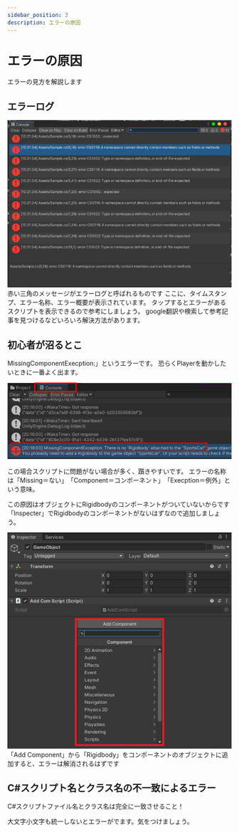 ```yaml
---
sidebar_position: 3
description: エラーの原因
---
```


# エラーの原因
エラーの見方を解説します

## エラーログ
![UnityHublns](./images/2.png)<!-- UnityHubInsの画像未変更 -->
赤い三角のメッセージがエラーログと呼ばれるものです
ここに、タイムスタンプ、エラー名称、エラー概要が表示されています。
タップするとエラーがあるスクリプトを表示できるので参考にしましょう。
google翻訳や検索して参考記事を見つけるなどいろいろ解決方法があります。

## 初心者が沼るとこ
MissingComponentExecption:」というエラーです。
恐らくPlayerを動かしたいときに一番よく出ます。

![ErrorMsg](./images/3.png)<!-- エラーメッセージ画像未変更 -->

この場合スクリプトに問題がない場合が多く、躓きやすいです。
エラーの名称は「Missing＝ない」　「Component＝コンポーネント」　「Execption＝例外」という意味。

この原因はオブジェクトにRigidbodyのコンポーネントがついていないからです
「Inspecter」でRigidbodyのコンポーネントがないはずなので追加しましょう。

![Component](./images/4.png)<!-- コンポーネント未変更 -->
「Add Component」から「Rigidbody」をコンポーネントのオブジェクトに追加すると、エラーは解消されるはずです

## C#スクリプト名とクラス名の不一致によるエラー
C#スクリプトファイル名とクラス名は完全に一致させること！

大文字小文字も統一しないとエラーがでます。気をつけましょう。